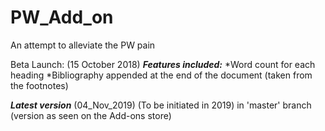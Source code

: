 # PW_Add_on
An attempt to alleviate the PW pain

Beta Launch: (15 October 2018)
***Features included:***
*Word count for each heading
*Bibliography appended at the end of the document (taken from the footnotes)


***Latest version*** (04_Nov_2019) (To be initiated in 2019) 
in 'master' branch (version as seen on the Add-ons store)
